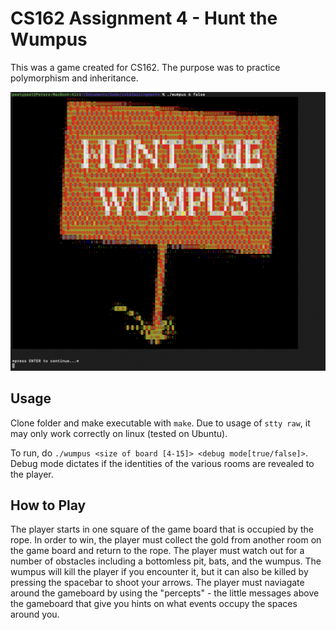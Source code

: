 # CS162 Assignment 4 - Hunt the Wumpus
This was a game created for CS162. The purpose was to practice polymorphism and inheritance.  
  
 ![Wumpus Title Screen](/wumpus.png)

## Usage
Clone folder and make executable with ```make```. Due to usage of ```stty raw```, it may only work correctly on linux (tested on Ubuntu).  
  
To run, do ```./wumpus <size of board [4-15]> <debug mode[true/false]>```. Debug mode dictates if the identities of the various rooms are revealed to the player.

## How to Play
The player starts in one square of the game board that is occupied by the rope. In order to win, the player must collect the gold from another room on the game board and return to the rope. The player must watch out for a number of obstacles including a bottomless pit, bats, and the wumpus. The wumpus will kill the player if you encounter it, but it can also be killed by pressing the spacebar to shoot your arrows. The player must naviagate around the gameboard by using the "percepts" - the little messages above the gameboard that give you hints on what events occupy the spaces around you.
